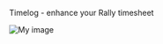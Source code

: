 Timelog - enhance your Rally timesheet

![My image](https://raw.github.com/MatLecu/timelog/gh-pages/screeshot.png)
